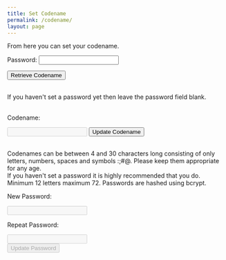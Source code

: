 ```yaml
---
title: Set Codename
permalink: /codename/
layout: page
---
```


From here you can set your codename.

Password: <input type="password" id="existingpw" name="existingpw">
<p> </p> <button id="getCodename">Retrieve Codename</button>
<p id="retrievestatus"> </p> <br/>
If you haven't set a password yet then leave the password field blank.
<br><br>

<p id="codenametext" >Codename: </p><input type="text" id="codename" name="codename" disabled=true> <button id="setCodename">Update Codename</button>
<p id="setcodenamestatus" > </p><br>
Codenames can be between 4 and 30 characters long consisting of only letters, numbers, spaces and symbols :;#@.  Please keep them appropriate for any age.<br>
If you haven't set a password it is highly recommended that you do.  Minimum 12 letters maximum 72.  Passwords are hashed using bcrypt.
<p>New Password:</p><input type="password" id="newpw1" name="newpw1" disabled=true><br>
<p>Repeat Password:</p><input type="password" id="newpw2" name="newpw2" disabled=true><br>
<button id="setPassword" disabled=true>Update Password</button>
<p id="setpwstatus"> </p><br><br>

<script src="https://unpkg.com/mqtt/dist/mqtt.min.js"></script>
<script src="/assets/js/bcrypt.min.js"></script>

<script>
  const searchParams = new URLSearchParams(window.location.search);
  if (!searchParams.has("token_id")) {
    document.getElementById("codenametext").innerHTML="No token ID";
    tokenId="00000000000000000000";
  } else {
    var tokenId=searchParams.get("token_id");
  }
  var hash="";
  var newhash="";
  var playersalt="";
  var clientId="web_" + Math.random().toString(16).substr(2, 8);
  host="wss://scores.gen.polyb.io:8002/mqtt";
  options = {
    keepalive: 60,
    clientId: clientId,
    protocolId: "MQTT",
    protocolVersion: 4,
    clean: true,
    reconnectPeriod: 1000,
    connectTimeout: 30 * 1000
  };
  var mqttclient=mqtt.connect(host,options);
  mqttclient.on("error",(err) => {
    mqttclient.end();
    return;
  });
  mqttclient.on("connect", () => {
    mqttclient.subscribe(`/app/to/${clientId}/name`, {qos: 0});
    mqttclient.subscribe(`/app/to/${clientId}/newname`, {qos: 0});
    mqttclient.subscribe(`/app/to/${clientId}/salt`, {qos: 0});
    mqttclient.subscribe(`/app/to/${clientId}/passwordchanged`, {qos: 0});
    mqttclient.subscribe(`/app/to/${clientId}/error`, {qos: 0});
    mqttclient.publish(`/app/from/${clientId}/saltquery`,`${tokenId}`, {qos: 0, retain: false});
    return;
  });
  mqttclient.on("message", (topic, message, packet) => {
    console.log(`message topic: ${topic}`);
    console.log(`message content: ${message}`);
    topicsalt=`/app/to/${clientId}/salt`;
    topicname=`/app/to/${clientId}/name`;
    topicnewname=`/app/to/${clientId}/newname`;
    topicpasswordchanged=`/app/to/${clientId}/passwordchanged`;
    topicerror=`/app/to/${clientId}/error`;
    if (topic == topicsalt) {
      playersalt=message
    }
    if (topic == topicname) {
      console.log("Running mqtt name received");
      console.log(`topic: ${topic}  matched: ${topicname}`);
      document.getElementById("retrievestatus").innerHTML="Completed.";
      document.getElementById("codename").value=message;
      document.getElementById("codename").disabled=false;
      document.getElementById("existingpw").disabled=true;
      document.getElementById("existingpw").value="";
      document.getElementById("getCodename").disabled=true;
      document.getElementById("setCodename").disabled=false;
      document.getElementById("setPassword").disabled=false;
      document.getElementById("newpw1").disabled=false;
      document.getElementById("newpw2").disabled=false;
    }
    if (topic == topicnewname) {
      console.log("Running mqtt newname received");
      console.log(`topic: ${topic}  matched: ${topicnewname}`);
      document.getElementById("setcodenamestatus").innerHTML="Updated.";
    }
    if (topic == topicpasswordchanged) {
      console.log("Running mqtt passwordchanged received");
      console.log(`topic: ${topic}  matched: ${topicpasswordchanged}`);
      document.getElementById("setpwstatus").innerHTML="Updated.";
      document.getElementById("newpw1").value="";
      document.getElementById("newpw2").value="";
      hash=newhash
    }
    if (topic == topicerror) {
      console.log("Running mqtt error received");
      console.log(`topic: ${topic}  matched: ${topicerror}`);
      document.getElementById("retrievestatus").innerHTML=message;
    }
    return;
  });

  
getCodename.addEventListener("click", async () => {
  password=document.getElementById("existingpw").value;
  if (password) {
    if (password.length<12) {
      document.getElementById("retrievestatus").innerHTML="Password invalid";
      return;
    }
    if (password.length>72) {
      document.getElementById("retrievestatus").innerHTML="Password invalid";
      return;
    }    
  } else {
    password="PolyGenNewUser";
  }
  let bcrypt = dcodeIO.bcrypt;
  document.getElementById("retrievestatus").innerHTML="Hashing...";
  hash=bcrypt.hashSync(password, playersalt);
  password="";
  document.getElementById("retrievestatus").innerHTML="Checking...";
  mqttclient.publish(`/app/from/${clientId}/namequery`,`${tokenId},${hash}`, {qos: 0, retain: false});
  return;
});

setCodename.addEventListener("click", async () => {
  newCodename=document.getElementById("codename").value;
  if (newCodename) {
    if (newCodename.length<4) {
      document.getElementById("setcodenamestatus").innerHTML="Invalid codename. Must be at least 4 characters long.";
      return;
    }
    if (newCodename.length>30) {
      document.getElementById("setcodenamestatus").innerHTML="Invalid codename. Must be no longer than 30 characters long.";
      return;
    }
  } else {
    document.getElementById("setcodenamestatus").innerHTML="Invalid codename. Must be at least 4 characters long.";
    return;
  }
    
  let regex = /[A-Za-z0-9 #:;()@]+$/i;
  if (!regex.text(newCodename)) {
    document.getElementById("setcodenamestatus").innerHTML="Invalid codename. Only numbers, letters, spaces and symbols #:;()@ are accepted.";
    return;
  }
  mqttclient.publish(`/app/from/${clientId}/nameset`,`${tokenId},${hash},${newCodename}`, {qos: 0, retain: false});
  document.getElementById("setcodenamestatus").innerHTML="Updating...";
  return;
});

setPassword.addEventListener("click", async () => {
  password=document.getElementById("newpw1").value;
  if (password.length>0) {
    if (password.length<12) {
      document.getElementById("setpwstatus").innerHTML="Password too short.";
      return;
    }
    if (password.length>72) {
      document.getElementById("retrievestatus").innerHTML="Password too long.";
      return;
    }    
  } else {
    document.getElementById("setpwstatus").innerHTML="Password too short.";
    return;
  }
  if (password!=document.getElementById("newpw2").value) {
    document.getElementById("setpwstatus").innerHTML="Passwords do not match.";
    return;
  }
  document.getElementById("setpwstatus").innerHTML="Hashing...";
  let bcrypt = dcodeIO.bcrypt;
  let newsalt = bcrypt.genSaltSync(12);
  newhash = bcrypt.hashSync(password, newsalt);  
  password="";
  document.getElementById("setpwstatus").innerHTML="Updating...";
  mqttclient.publish(`/app/from/${clientId}/passwordset`,`${tokenId},${hash},${newhash}`, {qos: 0, retain: false});
  return;
});
  

</script>
